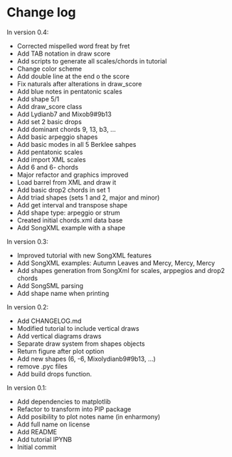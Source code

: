 # Change log
In version 0.4:
- Corrected mispelled word freat by fret
- Add TAB notation in draw score
- Add scripts to generate all scales/chords in tutorial
- Change color scheme
- Add double line at the end o the score
- Fix naturals after alterations in draw_score
- Add blue notes in pentatonic scales
- Add shape 5/1
- Add draw_score class
- Add Lydianb7 and Mixob9#9b13
- Add set 2 basic drops
- Add dominant chords 9, 13, b3, ...
- Add basic arpeggio shapes
- Add basic modes in all 5 Berklee sahpes
- Add pentatonic scales
- Add import XML scales
- Add 6 and 6- chords
- Major refactor and graphics improved
- Load barrel from XML and draw it
- Add basic drop2 chords in set 1
- Add triad shapes (sets 1 and 2, major and minor)
- Add get interval and transpose shape
- Add shape type: arpeggio or strum
- Created initial chords.xml data base
- Add SongXML example with a shape

In version 0.3:
- Improved tutorial with new SongXML features
- Add SongXML examples: Autumn Leaves and Mercy, Mercy, Mercy
- Add shapes generation from SongXml for scales, arppegios and drop2 chords
- Add SongSML parsing
- Add shape name when printing

In version 0.2:

- Add CHANGELOG.md
- Modified tutorial to include vertical draws
- Add vertical diagrams draws
- Separate draw system from shapes objects
- Return figure after plot option
- Add new shapes (6, -6, Mixolydianb9#9b13, ...)
- remove .pyc files
- Add build drops function.

In version 0.1:

- Add dependencies to matplotlib
- Refactor to transform into PIP package
- Add posibility to plot notes name (in enharmony)
- Add full name on license
- Add README
- Add tutorial IPYNB
- Initial commit
